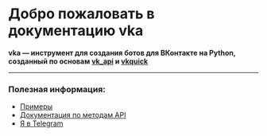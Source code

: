 #  Добро пожаловать в документацию vka

__vka — инструмент для создания ботов для ВКонтакте на Python, созданный по основам [vk_api](https://github.com/python273/vk_api) и [vkquick](https://github.com/deknowny/vkquick)__


***

### Полезная информация: 
* [Примеры](https://github.com/MrCreEper002/vka/tree/master/examples)
* [Документация по методам API](https://vk.com/dev/methods)
* [Я в Telegram](https://t.me/bio_major4ik)



